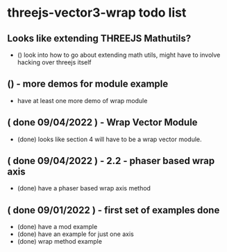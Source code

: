 # threejs-vector3-wrap todo list

## Looks like extending THREEJS Mathutils?
* () look into how to go about extending math utils, might have to involve hacking over threejs itself

## () - more demos for module example
* have at least one more demo of wrap module

## ( done 09/04/2022 ) - Wrap Vector Module
* (done) looks like section 4 will have to be a wrap vector module.

## ( done 09/04/2022 ) - 2.2 - phaser based wrap axis
* (done) have a phaser based wrap axis method

## ( done 09/01/2022 ) - first set of examples done
* (done) have a mod example
* (done) have an example for just one axis
* (done) wrap method example

